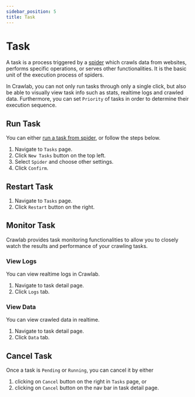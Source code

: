```yaml
---
sidebar_position: 5
title: Task
---
```


# Task

A task is a process triggered by a [spider](../spider/index.md) which crawls data from websites, performs specific
operations, or serves other functionalities. It is the basic unit of the execution process of spiders.

In Crawlab, you can not only run tasks through only a single click, but also be able to visually view task info such as
stats, realtime logs and crawled data. Furthermore, you can set `Priority` of tasks in order to determine their
execution sequence.

## Run Task

You can either [run a task from spider](/en/guide/spider/#run-spider), or follow the
steps below.

1. Navigate to `Tasks` page.
2. Click `New Tasks` button on the top left.
3. Select `Spider` and choose other settings.
4. Click `Confirm`.

## Restart Task

1. Navigate to `Tasks` page.
2. Click `Restart` button on the right.

## Monitor Task

Crawlab provides task monitoring functionalities to allow you to closely watch the results and performance of your
crawling tasks.

### View Logs

You can view realtime logs in Crawlab.

1. Navigate to task detail page.
2. Click `Logs` tab.

### View Data

You can view crawled data in realtime.

1. Navigate to task detail page.
2. Click `Data` tab.

## Cancel Task

Once a task is `Pending` or `Running`, you can cancel it by either

1. clicking on `Cancel` button on the right in `Tasks` page, or
2. clicking on `Cancel` button on the nav bar in task detail page.
